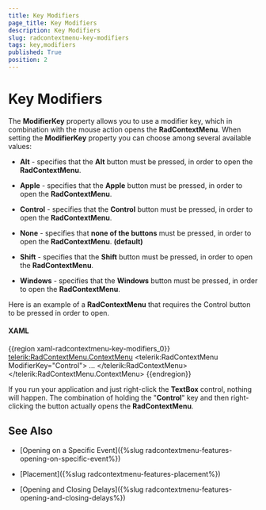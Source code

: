 ```yaml
---
title: Key Modifiers
page_title: Key Modifiers
description: Key Modifiers
slug: radcontextmenu-key-modifiers
tags: key,modifiers
published: True
position: 2
---
```


# Key Modifiers

The __ModifierKey__ property allows you to use a modifier key, which in combination with the mouse action opens the __RadContextMenu__. When setting the __ModifierKey__ property you can choose among several available values:

* __Alt__ - specifies that the __Alt__ button must be pressed, in order to open the __RadContextMenu__.

* __Apple__ - specifies that the __Apple__ button must be pressed, in order to open the __RadContextMenu__.

* __Control__ - specifies that the __Control__ button must be pressed, in order to open the __RadContextMenu__.

* __None__ - specifies that __none of the buttons__ must be pressed, in order to open the __RadContextMenu__. __(default)__

* __Shift__ - specifies that the __Shift__ button must be pressed, in order to open the __RadContextMenu__.

* __Windows__ - specifies that the __Windows__ button must be pressed, in order to open the __RadContextMenu__.

Here is an example of a __RadContextMenu__ that requires the Control button to be pressed in order to open.

#### __XAML__

{{region xaml-radcontextmenu-key-modifiers_0}}
	<TextBox Width="200"
	 VerticalAlignment="Top">
	    <telerik:RadContextMenu.ContextMenu>
	        <telerik:RadContextMenu ModifierKey="Control">
	            ...
	        </telerik:RadContextMenu>
	    </telerik:RadContextMenu.ContextMenu>
	</TextBox>
{{endregion}}

If you run your application and just right-click the __TextBox__ control, nothing will happen. The combination of holding the "__Control__" key and then right-clicking the button actually opens the __RadContextMenu__.

## See Also

 * [Opening on a Specific Event]({%slug radcontextmenu-features-opening-on-specific-event%})

 * [Placement]({%slug radcontextmenu-features-placement%})

 * [Opening and Closing Delays]({%slug radcontextmenu-features-opening-and-closing-delays%})

